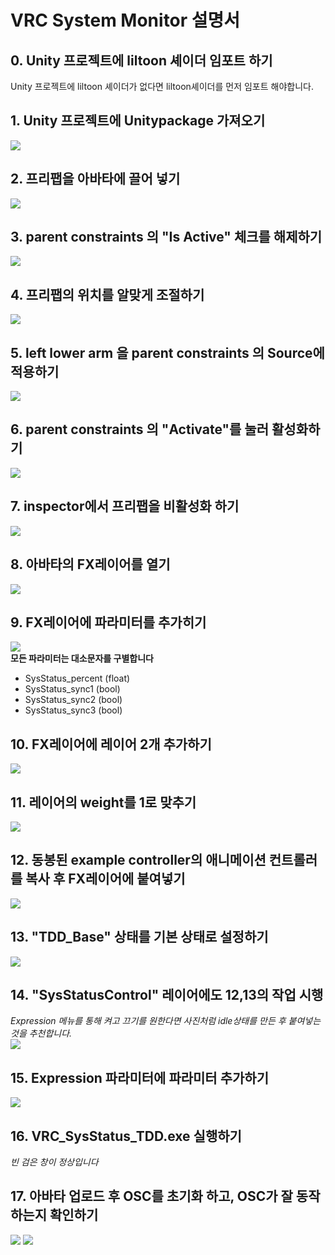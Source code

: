 # VRC System Monitor 설명서
## 0. Unity 프로젝트에 liltoon 셰이더 임포트 하기
Unity 프로젝트에 liltoon 셰이더가 없다면 liltoon셰이더를 먼저 임포트 해야합니다.
## 1. Unity 프로젝트에 Unitypackage 가져오기
![](./ManualAssets/importprefab.png)
## 2. 프리팹을 아바타에 끌어 넣기
![](./ManualAssets/dragprefab.png)
## 3. parent constraints 의 "Is Active" 체크를 해제하기
![](./ManualAssets/disableparentconstraints.png)
## 4. 프리팹의 위치를 알맞게 조절하기
![](./ManualAssets/changetransform.png)
## 5. left lower arm 을 parent constraints 의 Source에 적용하기
![](./ManualAssets/armboneassign.png)
## 6. parent constraints 의 "Activate"를 눌러 활성화하기
![](./ManualAssets/activateconstraints.png)
## 7. inspector에서 프리팹을 비활성화 하기
![](./ManualAssets/disableprefab.png)
## 8. 아바타의 FX레이어를 열기
![](./ManualAssets/selectfxlayer.png)
## 9. FX레이어에 파라미터를 추가히기
![](./ManualAssets/addparams.png)\
**모든 파라미터는 대소문자를 구별합니다**
* SysStatus_percent (float)
* SysStatus_sync1 (bool)
* SysStatus_sync2 (bool)
* SysStatus_sync3 (bool)
## 10. FX레이어에 레이어 2개 추가하기
![](./ManualAssets/addlayer.png)
## 11. 레이어의 weight를 1로 맞추기
![](./ManualAssets/setweight.png)
## 12. 동봉된 example controller의 애니메이션 컨트롤러를 복사 후 FX레이어에 붙여넣기
![](./ManualAssets/examplecontrollertofx.png)
## 13. "TDD_Base" 상태를 기본 상태로 설정하기
![](./ManualAssets/setdefault.png)
## 14. "SysStatusControl" 레이어에도 12,13의 작업 시행
*Expression 메뉴를 통해 켜고 끄기를 원한다면 사진처럼 idle상태를 만든 후 붙여넣는것을 추천합니다.*\
![](./ManualAssets/secondlayer.png)
## 15. Expression 파라미터에 파라미터 추가하기
![](./ManualAssets/exparam.png)
## 16. VRC_SysStatus_TDD.exe 실행하기
*빈 검은 창이 정상입니다*
## 17. 아바타 업로드 후 OSC를 초기화 하고, OSC가 잘 동작하는지 확인하기
![](./ManualAssets/resetosc.png)
![](./ManualAssets/OSCdebug.png)